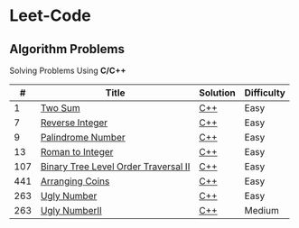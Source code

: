 # Leet-Code 
## Algorithm Problems

Solving Problems Using **C/C++**

| # | Title | Solution | Difficulty |
|---| ----- | -------- | ---------- |
|1|[Two Sum](https://leetcode.com/problems/two-sum/)| [C++](./Algorithms/TwoSum/two_sum.cpp)|Easy|
|7|[Reverse Integer](https://leetcode.com/problems/reverse-integer/)| [C++](./Algorithms/ReverseInteger/Reverse_Integer.cpp)|Easy|
|9|[Palindrome Number](https://leetcode.com/problems/palindrome-number/)| [C++](./Algorithms/PalindromeNumber/Palindrome_Number.cpp)|Easy|
|13|[Roman to Integer](https://leetcode.com/problems/roman-to-integer/)| [C++](./Algorithms/RomanToInteger/Roman_To_Integer.cpp)|Easy|
|107|[ Binary Tree Level Order Traversal II](https://leetcode.com/problems/binary-tree-level-order-traversal-ii/)| [C++](./Algorithms/BinaryTreeLevelOrderTraversalII/Binary_Tree_Level_Order_Traversal_II.cpp)|Easy|
|441|[Arranging Coins](https://leetcode.com/problems/arranging-coins/)| [C++](./Algorithms/ArrangingCoins/Arranging_Coins.cpp)|Easy|
|263|[Ugly Number](https://leetcode.com/problems/ugly-number/)| [C++](./Algorithms/UglyNumber/Ugly_Number.cpp)|Easy|
|263|[Ugly NumberII](https://leetcode.com/problems/ugly-number-ii/)| [C++](./Algorithms/UglyNumberII/Ugly_NumberII.cpp)|Medium|

